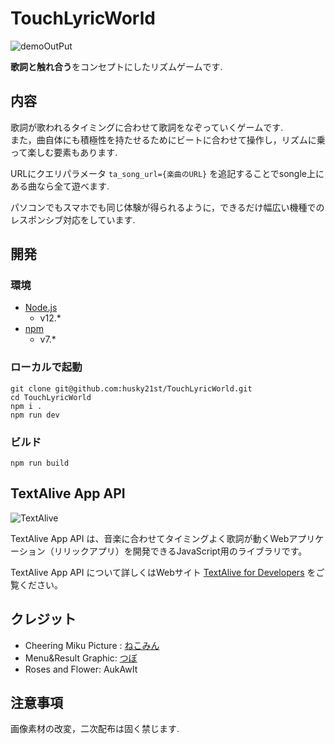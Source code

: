# TouchLyricWorld
![demoOutPut](https://user-images.githubusercontent.com/68993961/135465467-e0b4f60d-939b-42bb-b1d9-5fd3a01a4d3f.gif)

**歌詞と触れ合う**をコンセプトにしたリズムゲームです.

## 内容

歌詞が歌われるタイミングに合わせて歌詞をなぞっていくゲームです.  
また，曲自体にも積極性を持たせるためにビートに合わせて操作し，リズムに乗って楽しむ要素もあります.

URLにクエリパラメータ `ta_song_url={楽曲のURL}` を追記することでsongle上にある曲なら全て遊べます.

パソコンでもスマホでも同じ体験が得られるように，できるだけ幅広い機種でのレスポンシブ対応をしています.

## 開発

### 環境

- [Node.js](https://nodejs.org/)
  - v12.\*
- [npm](https://www.npmjs.com/)
  - v7.\*

### ローカルで起動

```
git clone git@github.com:husky21st/TouchLyricWorld.git
cd TouchLyricWorld
npm i .
npm run dev
```

### ビルド

```
npm run build
```

## TextAlive App API

![TextAlive](https://i.gyazo.com/thumb/1000/5301e6f642d255c5cfff98e049b6d1f3-png.png)

TextAlive App API は、音楽に合わせてタイミングよく歌詞が動くWebアプリケーション（リリックアプリ）を開発できるJavaScript用のライブラリです。

TextAlive App API について詳しくはWebサイト [TextAlive for Developers](https://developer.textalive.jp/) をご覧ください。

## クレジット

- Cheering Miku Picture : [ねこみん](https://twitter.com/nukotun)
- Menu&Result Graphic: [つぼ](https://twitter.com/tsubo_pi)
- Roses and Flower: AukAwIt

## 注意事項

画像素材の改変，二次配布は固く禁じます.

